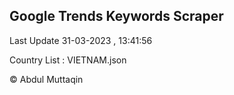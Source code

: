

## Google Trends Keywords Scraper 
 
Last Update 31-03-2023 , 13:41:56

Country List :
VIETNAM.json



© Abdul Muttaqin 
